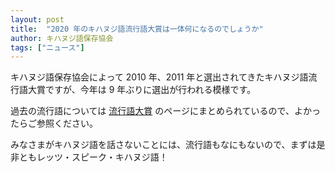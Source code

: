 ```yaml
---
layout: post
title:  "2020 年のキハヌジ語流行語大賞は一体何になるのでしょうか"
author: キハヌジ語保存協会
tags: ["ニュース"]
---
```


キハヌジ語保存協会によって 2010 年、2011 年と選出されてきたキハヌジ語流行語大賞ですが、今年は 9 年ぶりに選出が行われる模様です。

過去の流行語については [流行語大賞](/kihwanujish/buzzwords) のページにまとめられているので、よかったらご参照ください。

みなさまがキハヌジ語を話さないことには、流行語もなにもないので、まずは是非ともレッツ・スピーク・キハヌジ語！

